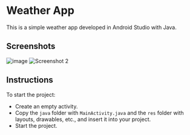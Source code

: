 # Weather App

This is a simple weather app developed in Android Studio with Java.

## Screenshots

![image](https://github.com/ReneDurbak/android_weatherApp/assets/106143298/fc8a8ae1-4223-4e13-9cd6-06f3dc529f70)
![Screenshot 2](https://github.com/ReneDurbak/android_weatherApp/assets/106143298/24c3a14c-d704-48d7-b648-7ad45d391de2)

## Instructions

To start the project:
- Create an empty activity.
- Copy the `java` folder with `MainActivity.java` and the `res` folder with layouts, drawables, etc., and insert it into your project.
- Start the project.


